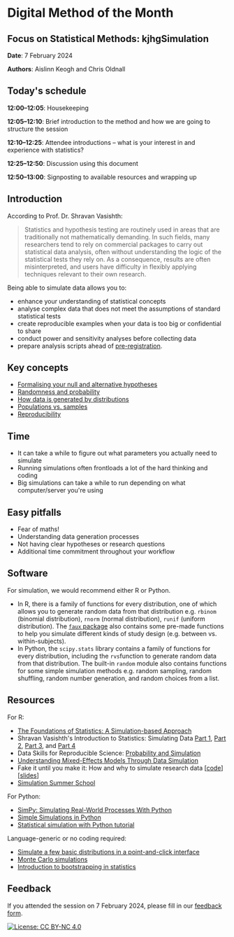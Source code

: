 # Digital Method of the Month

## Focus on Statistical Methods: kjhgSimulation

**Date**: 7 February 2024

**Authors**: Aislinn Keogh and Chris Oldnall

## Today's schedule

**12:00&ndash;12:05**: Housekeeping

**12:05&ndash;12:10**: Brief introduction to the method and how we are going to structure the session

**12:10&ndash;12:25**: Attendee introductions &ndash; what is your interest in and experience with statistics?

**12:25&ndash;12:50**: Discussion using this document

**12:50&ndash;13:00**: Signposting to available resources and wrapping up

## Introduction

According to Prof. Dr. Shravan Vasishth:

> Statistics and hypothesis testing are routinely used in areas that are traditionally not mathematically demanding. In such fields, many researchers tend to rely on commercial packages to carry out statistical data analysis, often without understanding the logic of the statistical tests they rely on. As a consequence, results are often misinterpreted, and users have difficulty in flexibly applying techniques relevant to their own research.

Being able to simulate data allows you to:

- enhance your understanding of statistical concepts
- analyse complex data that does not meet the assumptions of standard statistical tests
- create reproducible examples when your data is too big or confidential to share
- conduct power and sensitivity analyses before collecting data
- prepare analysis scripts ahead of [pre-registration](https://github.com/DCS-training/Digital-Method-of-the-Month/blob/main/DMM%20Docs/Preregistration.md).

## Key concepts

- [Formalising your null and alternative hypotheses](https://www.scribbr.co.uk/stats/null-and-alternative-hypothesis/)
- [Randomness and probability](https://www.mathsisfun.com/data/probability.html)
- [How data is generated by distributions](https://coursekata.org/preview/book/880462fc-c841-40e0-b3e2-ca81d3dcc076/lesson/5/3)
- [Populations vs. samples](https://stattrek.com/sampling/populations-and-samples)
- [Reproducibility](https://towardsdatascience.com/random-seeds-and-reproducibility-933da79446e3)

## Time

- It can take a while to figure out what parameters you actually need to simulate
- Running simulations often frontloads a lot of the hard thinking and coding
- Big simulations can take a while to run depending on what computer/server you're using

## Easy pitfalls

- Fear of maths!
- Understanding data generation processes
- Not having clear hypotheses or research questions
- Additional time commitment throughout your workflow

## Software

For simulation, we would recommend either R or Python.

- In R, there is a family of functions for every distribution, one of which allows you to generate random data from that distribution e.g. ``rbinom`` (binomial distribution), ``rnorm`` (normal distribution), ``runif`` (uniform distribution). The [``faux`` package](https://debruine.github.io/project/faux/) also contains some pre-made functions to help you simulate different kinds of study design (e.g. between vs. within-subjects).
- In Python, the ``scipy.stats`` library contains a family of functions for every distribution, including the ``rvs``function to generate random data from that distribution. The built-in ``random`` module also contains functions for some simple simulation methods e.g. random sampling, random shuffling, random number generation, and random choices from a list.

## Resources

For R:

- [The Foundations of Statistics: A Simulation-based Approach](https://link.springer.com/book/10.1007/978-3-642-16313-5)
- Shravan Vasishth's Introduction to Statistics: Simulating Data [Part 1](https://www.youtube.com/watch?v=x0PeEpkgHd8), [Part 2](https://www.youtube.com/watch?v=dCcLa06Y1sU), [Part 3](https://www.youtube.com/watch?v=ItfuaXMD4io), and [Part 4](https://www.youtube.com/watch?v=EPJ5LSm9GDI)
- Data Skills for Reproducible Science: [Probability and Simulation](https://debruine.github.io/msc-data-skills/sim.html)
- [Understanding Mixed-Effects Models Through Data Simulation](https://journals.sagepub.com/doi/full/10.1177/2515245920965119)
- Fake it until you make it: How and why to simulate research data \[[code](https://debruine.github.io/data-sim-workshops/articles/faux.html)\] \[[slides](https://debruine.github.io/talks/EMPSEB-fake-it-2023/#/title-slide)\]
- [Simulation Summer School](https://simsummerschool.github.io/)

For Python:
- [SimPy: Simulating Real-World Processes With Python](https://realpython.com/simpy-simulating-with-python/)
- [Simple Simulations in Python](https://discovery.cs.illinois.edu/learn/Simulation-and-Distributions/Simple-Simulations-in-Python/)
- [Statistical simulation with Python tutorial](https://github.com/sukruc/statistical-simulation)

Language-generic or no coding required:
- [Simulate a few basic distributions in a point-and-click interface](https://shiny.psy.gla.ac.uk/debruine/simulate/)
- [Monte Carlo simulations](https://www.investopedia.com/terms/m/montecarlosimulation.asp)
- [Introduction to bootstrapping in statistics](https://statisticsbyjim.com/hypothesis-testing/bootstrapping/)

## Feedback

If you attended the session on 7 February 2024, please fill in our [feedback form](https://forms.office.com/r/YYNrqvuNr8).


[![License: CC BY-NC 4.0](https://licensebuttons.net/l/by-nc/4.0/80x15.png)](https://creativecommons.org/licenses/by-nc/4.0/)
